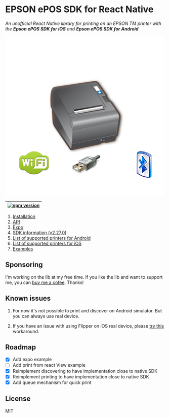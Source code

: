 # EPSON ePOS SDK for React Native

_An unofficial React Native library for printing on an EPSON TM printer with the <strong>Epson ePOS SDK for iOS</strong> and <strong>Epson ePOS SDK for Android</strong>_


<p align="center">
  <img src="./assets/printer.png"
     alt="Printer"
/>
</p>

|  [![npm version](https://badge.fury.io/js/react-native-esc-pos-printer.svg)](https://badge.fury.io/js/react-native-esc-pos-printer)  |
|---|

1. [Installation](./docs/INSTALLATION.md)
3. [API](./docs/API.md)
4. [Expo](./docs/EXPO.md)
5. [SDK information (v2.27.0)](./docs/SDK.md)
6. [List of supported printers for Android](./docs/and2270.pdf)
7. [List of supported printers for iOS](./docs/and2270.pdf)
8. [Examples](./docs/QUICK_START.md)

## Sponsoring
I'm working on the lib at my free time. If you like the lib and want to support me, you can [buy me a cofee](https://buymeacoffee.com/tr3v3r
). Thanks!


## Known issues

1. For now it's not possible to print and discover on Android simulator. But you can always use real device.

2. If you have an issue with using Flipper on iOS real device, please [try this](./docs/flipperWorkaround.md) workaround.

## Roadmap
- [x] Add expo example
- [ ] Add print from react View example
- [x] Reimplement discovering to have implementation close to native SDK
- [x] Reimplement printing to have implementation close to native SDK
- [x] Add queue mechanism for quick print

## License

MIT
